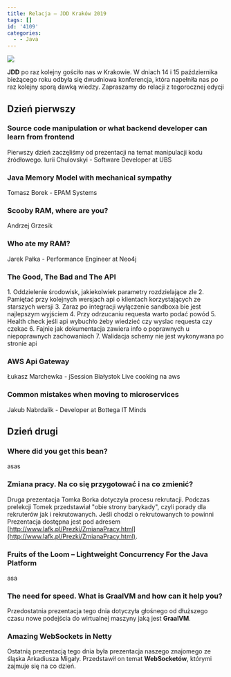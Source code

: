 ```yaml
---
title: Relacja – JDD Kraków 2019
tags: []
id: '4109'
categories:
  - - Java
---
```


![](https://codecouple.pl/wp-content/uploads/2019/08/JDDbaner.png)

**JDD** po raz kolejny gościło nas w Krakowie. W dniach 14 i 15 października bieżącego roku odbyła się dwudniowa konferencja, która napełniła nas po raz kolejny sporą dawką wiedzy. Zapraszamy do relacji z tegorocznej edycji
<!-- more -->
## Dzień pierwszy

### Source code manipulation or what backend developer can learn from frontend

Pierwszy dzień zaczęliśmy od prezentacji na temat manipulacji kodu źródłowego. Iurii Chulovskyi - Software Developer at UBS

### Java Memory Model with mechanical sympathy

Tomasz Borek - EPAM Systems

### Scooby RAM, where are you?

Andrzej Grzesik

### Who ate my RAM?

Jarek Pałka - Performance Engineer at Neo4j

### The Good, The Bad and The API

1\. Oddzielenie środowisk, jakiekolwiek parametry rozdzielające zle 2. Pamiętać przy kolejnych wersjach api o klientach korzystających ze starszych wersji 3. Zaraz po integracji wyłączenie sandboxa bie jest najlepszym wyjściem 4. Przy odrzucaniu requesta warto podać powód 5. Health check jeśli api wybuchło żeby wiedzieć czy wyslac requesta czy czekac 6. Fajnie jak dokumentacja zawiera info o poprawnych u niepoprawnych zachowaniach 7. Walidacja schemy nie jest wykonywana po stronie api

### AWS Api Gateway

Łukasz Marchewka - jSession Białystok Live cooking na aws

### Common mistakes when moving to microservices

Jakub Nabrdalik - Developer at Bottega IT Minds

## Dzień drugi

### Where did you get this bean?

asas

### Zmiana pracy. Na co się przygotować i na co zmienić?

Druga prezentacja Tomka Borka dotyczyła procesu rekrutacji. Podczas prelekcji Tomek przedstawiał "obie strony barykady", czyli porady dla rekruterów jak i rekrutowanych. Jeśli chodzi o rekrutowanych to powinni Prezentacja dostępna jest pod adresem [http://www.lafk.pl/Prezki/ZmianaPracy.html](http://www.lafk.pl/Prezki/ZmianaPracy.html).

### Fruits of the Loom – Lightweight Concurrency For the Java Platform

asa

### The need for speed. What is GraalVM and how can it help you?

Przedostatnia prezentacja tego dnia dotyczyła głośnego od dłuższego czasu nowe podejścia do wirtualnej maszyny jaką jest **GraalVM**.

### Amazing WebSockets in Netty

Ostatnią prezentacją tego dnia była prezentacja naszego znajomego ze śląska Arkadiusza Migały. Przedstawił on temat **WebSocketów**, którymi zajmuje się na co dzień.